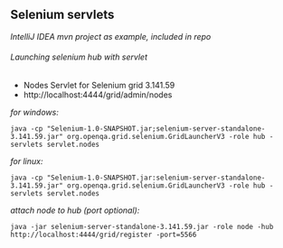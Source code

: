 ## Selenium servlets
 
_IntelliJ IDEA mvn project as example, included in repo_
 
###### Launching selenium hub with servlet 

 * Nodes Servlet for Selenium grid 3.141.59
 * http://localhost:4444/grid/admin/nodes

_for windows:_
```
java -cp "Selenium-1.0-SNAPSHOT.jar;selenium-server-standalone-3.141.59.jar" org.openqa.grid.selenium.GridLauncherV3 -role hub -servlets servlet.nodes
```
_for linux:_
```
java -cp "Selenium-1.0-SNAPSHOT.jar:selenium-server-standalone-3.141.59.jar" org.openqa.grid.selenium.GridLauncherV3 -role hub -servlets servlet.nodes
```
_attach node to hub (port optional):_
```
java -jar selenium-server-standalone-3.141.59.jar -role node -hub http://localhost:4444/grid/register -port=5566
```